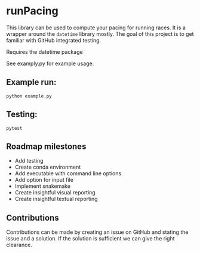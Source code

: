 # runPacing
This library can be used to compute your pacing for running races. It is a wrapper around the `datetime` library mostly.
The goal of this project is to get familiar with GitHub integrated testing.

Requires the datetime package

See examply.py for example usage.

## Example run:
```
python example.py
```

## Testing:
```
pytest
```

## Roadmap milestones
- Add testing
- Create conda environment
- Add executable with command line options
- Add option for input file
- Implement snakemake
- Create insightful visual reporting
- Create insightful textual reporting

## Contributions
Contributions can be made by creating an issue on GitHub and stating the issue and a solution. If the solution is sufficient we can give the right clearance.
